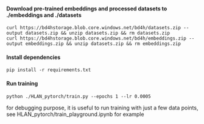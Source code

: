 #### Download pre-trained embeddings and processed datasets to ./embeddings and ./datasets
```
curl https://bd4hstorage.blob.core.windows.net/bd4h/datasets.zip --output datasets.zip && unzip datasets.zip && rm datasets.zip
curl https://bd4hstorage.blob.core.windows.net/bd4h/embeddings.zip --output embeddings.zip && unzip datasets.zip && rm embeddings.zip
```
#### Install dependencies
```
pip install -r requirements.txt
```

#### Run training
```
python ./HLAN_pytorch/train.py --epochs 1 --lr 0.0005
```
for debugging purpose, it is useful to run training with just a few data points, see HLAN_pytorch/train_playground.ipynb for example
